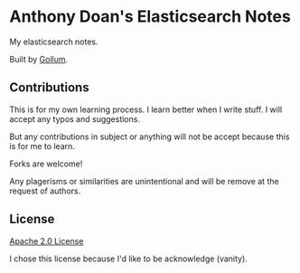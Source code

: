 Anthony Doan's Elasticsearch Notes
========

My elasticsearch notes. 

Built by [Gollum](https://github.com/gollum/gollum).


## Contributions

This is for my own learning process. I learn better when I write stuff. I will accept any typos and suggestions.

But any contributions in subject or anything will not be accept because this is for me to learn. 

Forks are welcome!

Any plagerisms or similarities are unintentional and will be remove at the request of authors.


## License

[Apache 2.0 License](http://www.apache.org/licenses/LICENSE-2.0.html)

I chose this license because I'd like to be acknowledge (vanity).

